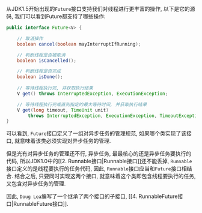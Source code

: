 从JDK1.5开始出现的`Future`接口支持我们对线程进行更丰富的操作, 以下是它的源码, 我们可以看到Future都支持了哪些操作:
```java
public interface Future<V> {  

	// 取消操作
	boolean cancel(boolean mayInterruptIfRunning);  

	// 判断线程是否被取消
    boolean isCancelled();  

	// 判断线程是否完成
    boolean isDone();  
  
	// 等待线程执行完, 并获取执行结果
    V get() throws InterruptedException, ExecutionException;  

	// 等待线程执行完或直到指定的最大等待时间, 并获取执行结果
    V get(long timeout, TimeUnit unit)  
        throws InterruptedException, ExecutionException, TimeoutException;  
}
```

可以看到, `Future`接口定义了一组对异步任务的管理规范, 如果哪个类实现了该接口, 就意味着该类必须实现对异步任务的管理.

但是光有对异步任务的管理还不行, 异步任务, 最最核心的还是异步任务要执行的代码, 所以JDK1.0中的[[2. Runnable接口|Runnable接口]]还不能丢掉, `Runnable`接口定义的是线程要执行的任务代码, 因此, `Runnable`接口应当和`Future`接口相结合. 结合之后, 只要同时实现这两个接口, 就意味着这个类即包含线程要执行的任务, 又包含对异步任务的管理. 

因此,  `Doug Lea`编写了一个继承了两个接口的子接口, [[4. RunnableFuture接口|RunnableFuture接口]].